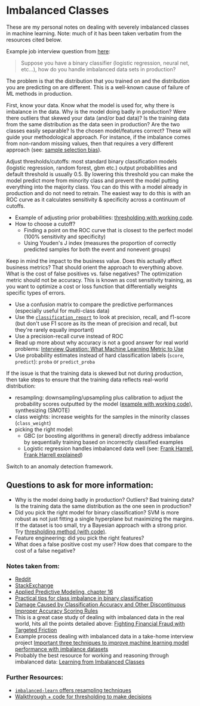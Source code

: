# Imbalanced Classes

These are my personal notes on dealing with severely imbalanced classes in machine learning. Note: much of it has been taken verbatim from the resources cited below.

Example job interview question from [here](https://www.reddit.com/r/MachineLearning/comments/c1vxoc/d_17_interviews_4_phone_screens_13_onsite_5/):
> Suppose you have a binary classifier (logistic regression, neural net, etc...), how do you handle imbalanced data sets in production?

The problem is that the distribution that you trained on and the distribution you are predicting on are different. This is a well-known cause of failure of ML methods in production.

First, know your data. Know what the model is used for, why there is imbalance in the data. Why is the model doing badly in production? Were there outliers that skewed your data (and/or bad data)? Is the training data from the same distribution as the data seen in production? Are the two classes easily separable? Is the chosen model/features correct? These will guide your methodological approach. For instance, if the imbalance comes from non-random missing values, then that requires a very different approach (see: [sample selection bias](http://citeseerx.ist.psu.edu/viewdoc/download?doi=10.1.1.92.170&rep=rep1&type=pdf)).

Adjust thresholds/cutoffs: most standard binary classification models (logistic regression, random forest, gbm etc.) output probabilities and default threshold is usually 0.5. By lowering this threshold you can make the model predict more from minority class and prevent the model putting everything into the majority class. You can do this with a model already in production and do not need to retrain. The easiest way to do this is with an ROC curve as it calculates sensitivity & specificity across a continuum of cutoffs.
- Example of adjusting prior probabilities: [thresholding with working code](https://mateuszbuda.github.io/2018/09/15/thresholding.html).
- How to choose a cutoff?
    - Finding a point on the ROC curve that is closest to the perfect model (100% sensitivity and specificity)
    - Using Youden's J index (measures the proportion of correctly predicted samples for both the event and nonevent groups)

Keep in mind the impact to the business value. Does this actually affect business metrics? That should orient the approach to everything above. What is the cost of false positives vs. false negatives? The optimization metric should not be accuracy. This is known as cost sensitivity training, as you want to optimize a cost or loss function that differentially weights specific types of errors.
- Use a confusion matrix to compare the predictive performances (especially useful for multi-class data)
- Use the [`classification_report`](http://scikit-learn.org/stable/modules/generated/sklearn.metrics.classification_report.html) to look at precision, recall, and f1-score (but don't use F1 score as its the mean of precision and recall, but they're rarely equally important)
- Use a precision-recall curve instead of ROC
- Read up more about why accuracy is not a good answer for real world problems: [Interview Question: What Machine Learning Metric to Use](https://alexgude.com/blog/machine-learning-metrics-interview/)
- Use probability estimates instead of hard classification labels (`score`, `predict`): `proba` or `predict_proba`

If the issue is that the training data is skewed but not during production, then take steps to ensure that the training data reflects real-world distribution:
- resampling: downsampling/upsampling plus calibration to adjust the probability scores outputted by the model ([example with working code](https://jmetzen.github.io/2015-04-14/calibration.html)), synthesizing (SMOTE)
- class weights: increase weights for the samples in the minority classes (`class_weight`)
- picking the right model:
    - GBC (or boosting algorithms in general) directly address imbalance by sequentially training based on incorrectly classified examples
    - Logistic regression handles imbalanced data well (see: [Frank Harrell](https://www.fharrell.com/post/classification/), [Frank Harrell explained](https://stats.stackexchange.com/questions/403239/how-does-logistic-regression-elegantly-handle-unbalanced-classes))

Switch to an anomaly detection framework.

## Questions to ask for more information:
- Why is the model doing badly in production? Outliers? Bad training data? Is the training data the same distribution as the one seen in production?
- Did you pick the right model for binary classification? SVM is more robust as not just fitting a single hyperplane but maximizing the margins. If the dataset is too small, try a Bayesian approach with a strong prior. Try [thresholding method (with code)](https://mateuszbuda.github.io/2018/09/15/thresholding.html).
- Feature engineering: did you pick the right features?
- What does a false positive cost my user? How does that compare to the cost of a false negative?

### Notes taken from:
- [Reddit](https://www.reddit.com/r/MachineLearning/comments/c1vxoc/d_17_interviews_4_phone_screens_13_onsite_5/)
- [StackExchange](https://datascience.stackexchange.com/questions/1107/quick-guide-into-training-highly-imbalanced-data-sets)
- [Applied Predictive Modeling, chapter 16](http://appliedpredictivemodeling.com/)
- [Practical tips for class imbalance in binary classification](https://towardsdatascience.com/practical-tips-for-class-imbalance-in-binary-classification-6ee29bcdb8a7)
- [Damage Caused by Classification Accuracy and Other Discontinuous Improper Accuracy Scoring Rules](https://www.fharrell.com/post/class-damage/)
- This is a great case study of dealing with imbalanced data in the real world, hits all the points detailed above: [Fighting Financial Fraud with Targeted Friction](https://medium.com/airbnb-engineering/fighting-financial-fraud-with-targeted-friction-82d950d8900e)
- Example process dealing with imbalanced data in a take-home interview project [Important three techniques to improve machine learning model performance with imbalance datasets](https://towardsdatascience.com/working-with-highly-imbalanced-datasets-in-machine-learning-projects-c70c5f2a7b16)
- Probably the best resource for working and reasoning through imbalanced data: [Learning from Imbalanced Classes](https://www.svds.com/tbt-learning-imbalanced-classes/)

### Further Resources:
- [`imbalanced-learn` offers resampling techniques](https://github.com/scikit-learn-contrib/imbalanced-learn)
- [Walkthrough + code for thresholding to make decisions](https://blog.insightdatascience.com/visualizing-machine-learning-thresholds-to-make-better-business-decisions-4ab07f823415)
